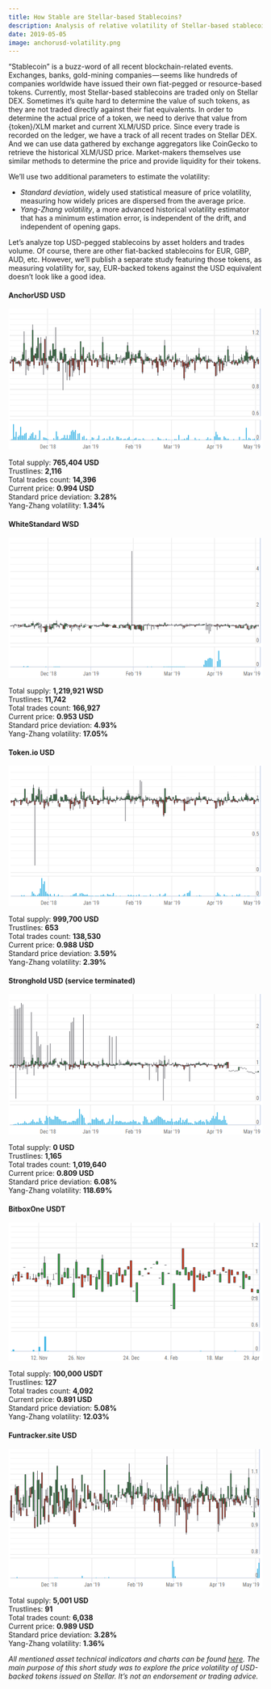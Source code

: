 ```yaml
---
title: How Stable are Stellar-based Stablecoins?
description: Analysis of relative volatility of Stellar-based stablecoins and anchors.
date: 2019-05-05
image: anchorusd-volatility.png
---
```


“Stablecoin” is a buzz-word of all recent blockchain-related events. Exchanges, banks, gold-mining companies — seems like hundreds of companies worldwide have issued their own fiat-pegged or resource-based tokens. Currently, most Stellar-based stablecoins are traded only on Stellar DEX. Sometimes it’s quite hard to determine the value of such tokens, as they are not traded directly against their fiat equivalents. In order to determine the actual price of a token, we need to derive that value from {token}/XLM market and current XLM/USD price. Since every trade is recorded on the ledger, we have a track of all recent trades on Stellar DEX. And we can use data gathered by exchange aggregators like CoinGecko to retrieve the historical XLM/USD price. Market-makers themselves use similar methods to determine the price and provide liquidity for their tokens.

We’ll use two additional parameters to estimate the volatility:

*   _Standard deviation_, widely used statistical measure of price volatility, measuring how widely prices are dispersed from the average price.
*   _Yang-Zhang volatility_, a more advanced historical volatility estimator that has a minimum estimation error, is independent of the drift, and independent of opening gaps.

Let’s analyze top USD-pegged stablecoins by asset holders and trades volume. Of course, there are other fiat-backed stablecoins for EUR, GBP, AUD, etc. However, we’ll publish a separate study featuring those tokens, as measuring volatility for, say, EUR-backed tokens against the USD equivalent doesn’t look like a good idea.

#### AnchorUSD USD

![](anchorusd-volatility.png)

Total supply: **765,404 USD**  
Trustlines: **2,116**  
Total trades count: **14,396**  
Current price: **0.994 USD**  
Standard price deviation: **3.28%**  
Yang-Zhang volatility: **1.34%**

#### WhiteStandard WSD

![](whitestandard-volatility.png)

Total supply: **1,219,921 WSD**  
Trustlines: **11,742**  
Total trades count: **166,927**  
Current price: **0.953 USD**  
Standard price deviation: **4.93%**  
Yang-Zhang volatility: **17.05%**

#### Token.io USD

![](tokenio-volatility.png)

Total supply: **999,700 USD**  
Trustlines: **653**  
Total trades count: **138,530**  
Current price: **0.988 USD**  
Standard price deviation: **3.59%**  
Yang-Zhang volatility: **2.39%**

#### Stronghold USD (service terminated)

![](stronghold-volatility.png)

Total supply: **0 USD**  
Trustlines: **1,165**  
Total trades count: **1,019,640**  
Current price: **0.809 USD**  
Standard price deviation: **6.08%**  
Yang-Zhang volatility: **118.69%**

#### BitboxOne USDT

![](bitboxone-volatility.png)

Total supply: **100,000 USDT**  
Trustlines: **127**  
Total trades count: **4,092**  
Current price: **0.891 USD**  
Standard price deviation: **5.08%**  
Yang-Zhang volatility: **12.03%**

#### Funtracker.site USD

![](funtracker-volatility.png)

Total supply: **5,001 USD**  
Trustlines: **91**  
Total trades count: **6,038**  
Current price: **0.989 USD**  
Standard price deviation: **3.28%**  
Yang-Zhang volatility: **1.36%**

_All mentioned asset technical indicators and charts can be found_ [_here_](https://preview.stellar.expert/explorer/public)_. The main purpose of this short study was to explore the price volatility of USD-backed tokens issued on Stellar. It’s not an endorsement or trading advice._